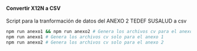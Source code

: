 #### Convertir X12N a CSV 
Script para la tranformación de datos del ANEXO 2 TEDEF SUSALUD a csv

```bash
npm run anexo1 && npm run anexo2 # Genera los archivos cv para el anexo 1 y anexo 2
npm run anexo1 # Genera los archivos cv solo para el anexo 1
npm run anexo2 # Genera los archivos cv solo para el anexo 2

```